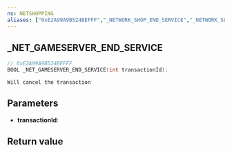```yaml
---
ns: NETSHOPPING
aliases: ["0xE2A99A9B524BEFFF","_NETWORK_SHOP_END_SERVICE","_NETWORK_SHOP_TERMINATE_SERVICE"]
---
```

## _NET_GAMESERVER_END_SERVICE

```c
// 0xE2A99A9B524BEFFF
BOOL _NET_GAMESERVER_END_SERVICE(int transactionId);
```

```
Will cancel the transaction  
```

## Parameters
* **transactionId**: 

## Return value
